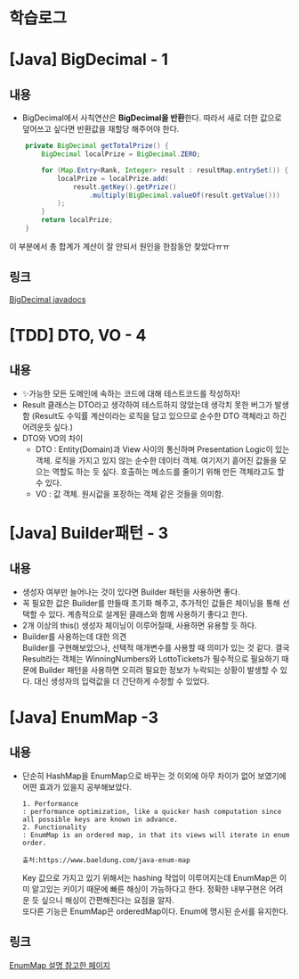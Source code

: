# 학습로그

# [Java] BigDecimal - 1

## 내용

- BigDecimal에서 사칙연산은 **BigDecimal을 반환**한다. 따라서 새로 더한 값으로 덮어쓰고 싶다면 반환값을 재할당 해주어야 한다.

```java
    private BigDecimal getTotalPrize() {
        BigDecimal localPrize = BigDecimal.ZERO;

        for (Map.Entry<Rank, Integer> result : resultMap.entrySet()) {
            localPrize = localPrize.add(
                result.getKey().getPrize()
                    .multiply(BigDecimal.valueOf(result.getValue()))
            );
        }
        return localPrize;
    }
```

이 부분에서 총 합계가 계산이 잘 안되서 원인을 한참동안 찾았다ㅠㅠ

## 링크

[BigDecimal javadocs](https://docs.oracle.com/javase/7/docs/api/java/math/BigDecimal.html)

# [TDD] DTO, VO - 4

## 내용

- ✨가능한 모든 도메인에 속하는 코드에 대해 테스트코드를 작성하자!
- Result 클래스는 DTO라고 생각하여 테스트하지 않았는데 생각치 못한 버그가 발생함 (Result도 수익률 계산이라는 로직을 담고 있으므로 순수한 DTO 객체라고 하긴
  어려운듯 싶다.)
- DTO와 VO의 차이
    - DTO : Entity(Domain)과 View 사이의 통신하며 Presentation Logic이 있는 객체. 로직을 가지고 있지 않는 순수한 데이터 객체. 여기저기
      흩어진 값들을 모으는 역할도 하는 듯 싶다. 호출하는 메소드를 줄이기 위해 만든 객체라고도 할 수 있다.
    - VO : 값 객체. 원시값을 포장하는 객체 같은 것들을 의미함.

# [Java] Builder패턴 - 3

## 내용

- 생성자 여부만 늘어나는 것이 있다면 Builder 패턴을 사용하면 좋다.
- 꼭 필요한 값은 Builder를 만들때 초기화 해주고, 추가적인 값들은 체이닝을 통해 선택할 수 있다. 계층적으로 설계된 클래스와 함께 사용하기 좋다고 한다.
- 2개 이상의 this() 생성자 체이닝이 이루어질때, 사용하면 유용할 듯 하다.
- Builder를 사용하는데 대한 의견   
  Builder를 구현해보았으나, 선택적 매개변수를 사용할 때 의미가 있는 것 같다. 결국 Result라는 객체는 WinningNumbers와 LottoTickets가 필수적으로
  필요하기 때문에 Builder 패턴을 사용하면 오히려 필요한 정보가 누락되는 상황이 발생할 수 있다. 대신 생성자의 입력값을 더 간단하게 수정할 수 있었다.

# [Java] EnumMap -3

## 내용

- 단순히 HashMap을 EnumMap으로 바꾸는 것 이외에 아무 차이가 없어 보였기에 어떤 효과가 있을지 공부해보았다.
    ```
    1. Performance
    : performance optimization, like a quicker hash computation since all possible keys are known in advance.  
    2. Functionality
    : EnumMap is an ordered map, in that its views will iterate in enum order.
    
    출처:https://www.baeldung.com/java-enum-map
    ```
  Key 값으로 가지고 있기 위해서는 hashing 작업이 이루어지는데 EnumMap은 이미 알고있는 키이기 때문에 빠른 해싱이 가능하다고 한다. 정확한 내부구현은 어려운 듯
  싶으니 해싱이 간편해진다는 요점을 알자.    
  또다른 기능은 EnumMap은 orderedMap이다. Enum에 명시된 순서를 유지한다.

## 링크

[EnumMap 설명 참고한 페이지](https://www.baeldung.com/java-enum-map)